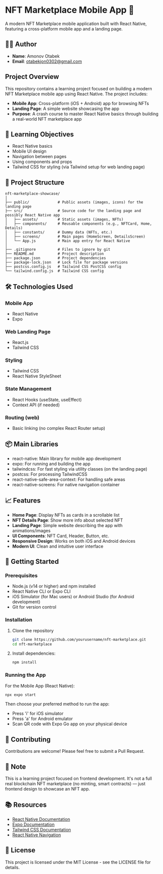 # NFT Marketplace Mobile App 🌟

A modern NFT Marketplace mobile application built with React Native, featuring a cross-platform mobile app and a landing page.

## 👨‍💻 Author

- **Name**: Amonov Otabek
- **Email**: otabekjon0302@gmail.com

## Project Overview

This repository contains a learning project focused on building a modern NFT Marketplace mobile app using React Native. The project includes:

- **Mobile App**: Cross-platform (iOS + Android) app for browsing NFTs
- **Landing Page**: A simple website showcasing the app
- **Purpose**: A crash course to master React Native basics through building a real-world NFT marketplace app

## 🎯 Learning Objectives

- React Native basics
- Mobile UI design
- Navigation between pages
- Using components and props
- Tailwind CSS for styling (via Tailwind setup for web landing page)

## 📁 Project Structure

```
nft-marketplace-showcase/
│
├── public/             # Public assets (images, icons) for the landing page
├── src/                # Source code for the landing page and possibly React Native app
│   ├── assets/         # Static assets (images, NFTs)
│   ├── components/     # Reusable components (e.g., NFTCard, Home, Details)
│   ├── constants/      # Dummy data (NFTs, etc.)
│   ├── screens/        # Main pages (HomeScreen, DetailsScreen)
│   └── App.js          # Main app entry for React Native
│
├── .gitignore          # Files to ignore by git
├── README.md           # Project description
├── package.json        # Project dependencies
├── package-lock.json   # Lock file for package versions
├── postcss.config.js   # Tailwind CSS PostCSS config
└── tailwind.config.js  # Tailwind CSS config
```

## 🛠️ Technologies Used

### Mobile App
- React Native
- Expo

### Web Landing Page
- React.js
- Tailwind CSS

### Styling
- Tailwind CSS
- React Native StyleSheet

### State Management
- React Hooks (useState, useEffect)
- Context API (if needed)

### Routing (web)
- Basic linking (no complex React Router setup)

## 📦 Main Libraries

- react-native: Main library for mobile app development
- expo: For running and building the app
- tailwindcss: For fast styling via utility classes (on the landing page)
- postcss: For processing TailwindCSS
- react-native-safe-area-context: For handling safe areas
- react-native-screens: For native navigation container

## 📈 Features

- **Home Page**: Display NFTs as cards in a scrollable list
- **NFT Details Page**: Show more info about selected NFT
- **Landing Page**: Simple website describing the app with animations/images
- **UI Components**: NFT Card, Header, Button, etc.
- **Responsive Design**: Works on both iOS and Android devices
- **Modern UI**: Clean and intuitive user interface

## 🚀 Getting Started

### Prerequisites

- Node.js (v14 or higher) and npm installed
- React Native CLI or Expo CLI
- iOS Simulator (for Mac users) or Android Studio (for Android development)
- Git for version control

### Installation

1. Clone the repository
   ```bash
   git clone https://github.com/yourusername/nft-marketplace.git
   cd nft-marketplace
   ```

2. Install dependencies:
   ```bash
   npm install
   ```

### Running the App

For the Mobile App (React Native):
```bash
npx expo start
```

Then choose your preferred method to run the app:
- Press 'i' for iOS simulator
- Press 'a' for Android emulator
- Scan QR code with Expo Go app on your physical device

## 🤝 Contributing

Contributions are welcome! Please feel free to submit a Pull Request.

## 📝 Note

This is a learning project focused on frontend development. It's not a full real blockchain NFT marketplace (no minting, smart contracts) — just frontend design to showcase an NFT app.

## 📚 Resources

- [React Native Documentation](https://reactnative.dev/docs/getting-started)
- [Expo Documentation](https://docs.expo.dev/)
- [Tailwind CSS Documentation](https://tailwindcss.com/docs)
- [React Native Navigation](https://reactnavigation.org/docs/getting-started/)

## 📄 License

This project is licensed under the MIT License - see the LICENSE file for details.
